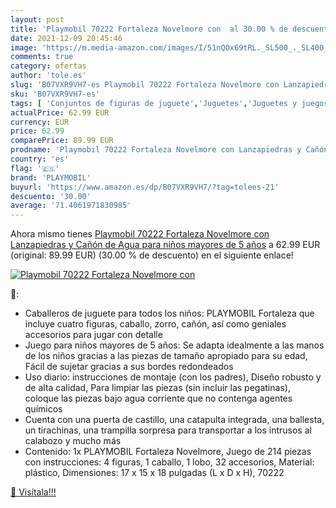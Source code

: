 ```yaml
---
layout: post
title: 'Playmobil 70222 Fortaleza Novelmore con  al 30.00 % de descuento'
date: 2021-12-09 20:45:46
image: 'https://m.media-amazon.com/images/I/51nQOx69tRL._SL500_._SL400_.jpg'
comments: true
category: ofertas
author: 'tole.es'
slug: 'B07VXR9VH7-es Playmobil 70222 Fortaleza Novelmore con Lanzapiedras y...'
sku: 'B07VXR9VH7-es'
tags: [ 'Conjuntos de figuras de juguete','Juguetes','Juguetes y juegos','Muñecos y figuras','playmobil', ]
actualPrice: 62.99 EUR
currency: EUR
price: 62.99
comparePrice: 89.99 EUR
prodname: 'Playmobil 70222 Fortaleza Novelmore con Lanzapiedras y Cañón de Agua  para niños mayores de 5 años'
country: 'es'
flag: '🇪🇸'
brand: 'PLAYMOBIL'
buyurl: 'https://www.amazon.es/dp/B07VXR9VH7/?tag=tolees-21'
descuento: '30.00'
average: '71.4061971830985'
---
```


Ahora mismo tienes [Playmobil 70222 Fortaleza Novelmore con Lanzapiedras y Cañón de Agua  para niños mayores de 5 años](https://www.amazon.es/dp/B07VXR9VH7/?tag=tolees-21) a 62.99 EUR (original: 89.99 EUR) (30.00 %  de descuento) en el siguiente enlace!

[![Playmobil 70222 Fortaleza Novelmore con ](https://m.media-amazon.com/images/I/51nQOx69tRL._SL500_._SL400_.jpg)](https://www.amazon.es/dp/B07VXR9VH7/?tag=tolees-21)

🔎:

- Caballeros de juguete para todos los niños: PLAYMOBIL Fortaleza que incluye cuatro figuras, caballo, zorro, cañón, así como geniales accesorios para jugar con detalle
- Juego para niños mayores de 5 años: Se adapta idealmente a las manos de los niños gracias a las piezas de tamaño apropiado para su edad, Fácil de sujetar gracias a sus bordes redondeados
- Uso diario: instrucciones de montaje (con los padres), Diseño robusto y de alta calidad, Para limpiar las piezas (sin incluir las pegatinas), coloque las piezas bajo agua corriente que no contenga agentes químicos
- Cuenta con una puerta de castillo, una catapulta integrada, una ballesta, un tirachinas, una trampilla sorpresa para transportar a los intrusos al calabozo y mucho más
- Contenido: 1x PLAYMOBIL Fortaleza Novelmore, Juego de 214 piezas con instrucciones: 4 figuras, 1 caballo, 1 lobo, 32 accesorios, Material: plástico, Dimensiones: 17 x 15 x 18 pulgadas (L x D x H), 70222

[🛒 Visítala!!!](https://www.amazon.es/dp/B07VXR9VH7/?tag=tolees-21)
